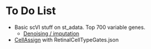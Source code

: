 # To Do List

* Basic scVI stuff on st_adata. Top 700 variable genes.
    * [Denoising / imputation](https://docs.scvi-tools.org/en/stable/user_guide/models/scvi.html#normalization-denoising-imputation-of-expression)
* [CellAssign](https://docs.scvi-tools.org/en/stable/user_guide/models/cellassign.html#cellassign) with RetinalCellTypeGates.json
